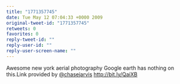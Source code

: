```yaml
---
title: "1771357745"
date: Tue May 12 07:04:33 +0000 2009
original-tweet-id: "1771357745"
retweets: 0
favorites: 0
reply-tweet-id: ""
reply-user-id: ""
reply-user-screen-name: ""
---
```

Awesome new york aerial photography Google earth has nothing on this.Link provided by <a href="https://twitter.com/chasejarvis">@chasejarvis</a> http://bit.ly/QaiXB
